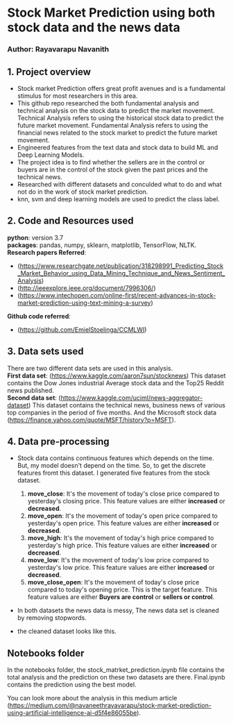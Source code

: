 # Stock Market Prediction using both stock data and the news data
### Author: Rayavarapu Navanith

## 1. Project overview
* Stock market Prediction offers great profit avenues and is a fundamental stimulus for most researchers in this area. 
* This github repo researched the both fundamental analysis and technical analysis on the stock data to predict the market movement. Technical Analysis refers to using the historical stock data to predict the future market movement. Fundamental Analysis refers to using the financial news related to the stock market to predict the future market movement.
* Engineered features from the text data and stock data to build ML and Deep Learning Models. 
* The project idea is to find whether the sellers are in the control or buyers are in the control of the stock given the past prices and the technical news.
* Researched with different datasets and conculded what to do and what not do in the work of stock market prediction.
* knn, svm and deep learning models are used to predict the class label.

## 2. Code and Resources used
**python**: version 3.7  
**packages**: pandas, numpy, sklearn, matplotlib, TensorFlow, NLTK.  
**Research papers Referred**:
  * (https://www.researchgate.net/publication/318298991_Predicting_Stock_Market_Behavior_using_Data_Mining_Technique_and_News_Sentiment_Analysis)
  * (http://ieeexplore.ieee.org/document/7996306/)
  * (https://www.intechopen.com/online-first/recent-advances-in-stock-market-prediction-using-text-mining-a-survey)  
  
**Github code referred**:
  * (https://github.com/EmielStoelinga/CCMLWI)


## 3. Data sets used  
There are two different data sets are used in this analysis.  
**First data set**: (https://www.kaggle.com/aaron7sun/stocknews) This dataset contains the Dow Jones industrial Average stock data and the Top25 Reddit news published.  
**Second data set**: (https://www.kaggle.com/uciml/news-aggregator-dataset) This dataset contains the technical news, business news of various top companies in the period of five months. And the Microsoft stock data (https://finance.yahoo.com/quote/MSFT/history?p=MSFT).  

## 4. Data pre-processing  
* Stock data contains continuous features which depends on the time. But, my model doesn't depend on the time. So, to get the discrete features fromt this dataset. I generated five features from the stock dataset.  
    1. **move_close**: It's the movement of today's close price compared to yesterday's closing price. This feature values are either **increased** or **decreased**.  
    2. **move_open**: It's the movement of today's open price compared to yesterday's open price. This feature values are either **increased** or **decreased**.  
    3. **move_high**: It's the movement of today's high price compared to yesterday's high price. This feature values are either **increased** or **decreased**.  
    4. **move_low**:  It's the movement of today's low price compared to yesterday's low price. This feature values are either **increased** or **decreased**.  
    5. **move_close_open**: It's the movement of today's close price compared to today's opening price. This is the target feature. This feature values are either **Buyers are control** or **sellers or control**. 

* In both datasets the news data is messy, The news data set is cleaned by removing stopwords.  

* the cleaned dataset looks like this.  

 
 

## Notebooks folder
In the notebooks folder, the stock_matrket_prediction.ipynb file contains the total analysis and the prediction on these two datasets are there. Final.ipynb contains the prediction using the best model.

You can look more about the analysis in this medium article (https://medium.com/@navaneethrayavarapu/stock-market-prediction-using-artificial-intelligence-ai-d5f4e86055be).

